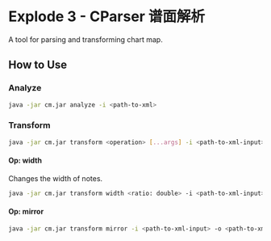 # Explode 3 - CParser 谱面解析

A tool for parsing and transforming chart map.

## How to Use

### Analyze

```bash
java -jar cm.jar analyze -i <path-to-xml>
```

### Transform

```bash
java -jar cm.jar transform <operation> [...args] -i <path-to-xml-input> -o <path-to-xml-output>
```

#### Op: width

Changes the width of notes.

```bash
java -jar cm.jar transform width <ratio: double> -i <path-to-xml-input> -o <path-to-xml-output>
```

#### Op: mirror

```bash
java -jar cm.jar transform mirror -i <path-to-xml-input> -o <path-to-xml-output>
```